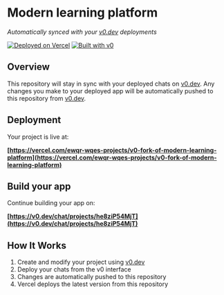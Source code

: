 # Modern learning platform

*Automatically synced with your [v0.dev](https://v0.dev) deployments*

[![Deployed on Vercel](https://img.shields.io/badge/Deployed%20on-Vercel-black?style=for-the-badge&logo=vercel)](https://vercel.com/ewqr-wqes-projects/v0-fork-of-modern-learning-platform)
[![Built with v0](https://img.shields.io/badge/Built%20with-v0.dev-black?style=for-the-badge)](https://v0.dev/chat/projects/he8ziP54MjT)

## Overview

This repository will stay in sync with your deployed chats on [v0.dev](https://v0.dev).
Any changes you make to your deployed app will be automatically pushed to this repository from [v0.dev](https://v0.dev).

## Deployment

Your project is live at:

**[https://vercel.com/ewqr-wqes-projects/v0-fork-of-modern-learning-platform](https://vercel.com/ewqr-wqes-projects/v0-fork-of-modern-learning-platform)**

## Build your app

Continue building your app on:

**[https://v0.dev/chat/projects/he8ziP54MjT](https://v0.dev/chat/projects/he8ziP54MjT)**

## How It Works

1. Create and modify your project using [v0.dev](https://v0.dev)
2. Deploy your chats from the v0 interface
3. Changes are automatically pushed to this repository
4. Vercel deploys the latest version from this repository

